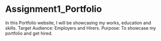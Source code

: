 # Assignment1_Portfolio
In this Portfolio website, I will be showcasing my works, education and skills.
Target Audience: Employers and Hirers.
Purpose: To showcase my portfolio and get hired.
